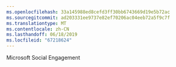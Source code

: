 ```yaml
---
ms.openlocfilehash: 33a145988ed8cefd3ff30bb6743669d19e5b72ac
ms.sourcegitcommit: ad203331ee9737e82ef70206ac04eeb72a5f9c7f
ms.translationtype: MT
ms.contentlocale: zh-CN
ms.lasthandoff: 06/18/2019
ms.locfileid: "67218624"
---
```

Microsoft Social Engagement
